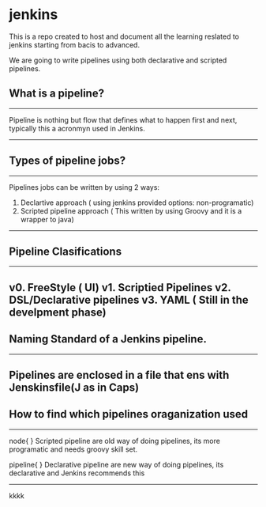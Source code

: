 # jenkins

This is a repo created to host and document all the learning reslated to jenkins starting from bacis to advanced.

We are going to write pipelines using both declarative and scripted pipelines.

## What is a pipeline?
---

Pipeline is nothing but flow that defines what to happen first and next, typically this a acronmyn used in Jenkins.

---

## Types of pipeline jobs?
---

Pipelines jobs can be written by using 2 ways:
 1.  Declartive approach ( using jenkins provided options: non-programatic)
 2.  Scripted pipeline approach ( This written by using Groovy  and it is a wrapper to java)

 ---

 ## Pipeline Clasifications

 --- 
 v0. FreeStyle ( UI)
 v1. Scriptied Pipelines
 v2. DSL/Declarative pipelines
 v3. YAML ( Still in the develpment phase)
 ---

 ## Naming Standard of a Jenkins pipeline.
---
Pipelines are enclosed in a file that ens with Jenskinsfile(J as in Caps)
---

## How to find which pipelines oraganization used
---

node{ }
Scripted pipeline are old way of doing pipelines, its more programatic and needs groovy skill set.

pipeline{ }
Declarative pipeline are new way of doing pipelines, its declarative and Jenkins recommends this

---



kkkk

